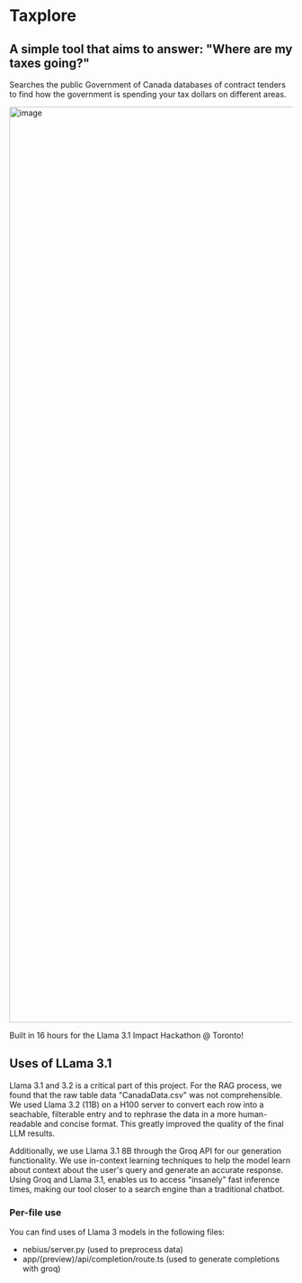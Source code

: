 # Taxplore

## A simple tool that aims to answer: "Where are my taxes going?"

Searches the public Government of Canada databases of contract tenders to find how the government is spending your tax dollars on different areas.

<img width="1625" alt="image" src="https://github.com/user-attachments/assets/35f404a1-ffe9-40bb-bd4e-7ece00914aad">

Built in 16 hours for the Llama 3.1 Impact Hackathon @ Toronto!

## Uses of LLama 3.1

Llama 3.1 and 3.2 is a critical part of this project. For the RAG process, we found that the raw table data "CanadaData.csv" was not comprehensible. We used Llama 3.2 (11B) on a H100 server to convert each row into a seachable, filterable entry and to rephrase the data in a more human-readable and concise format. This greatly improved the quality of the final LLM results.

Additionally, we use Llama 3.1 8B through the Groq API for our generation functionality. We use in-context learning techniques to help the model learn about context about the user's query and generate an accurate response. Using Groq and Llama 3.1, enables us to access "insanely" fast inference times, making our tool closer to a search engine than a traditional chatbot.

### Per-file use

You can find uses of Llama 3 models in the following files:

- nebius/server.py (used to preprocess data)
- app/(preview)/api/completion/route.ts (used to generate completions with groq)
